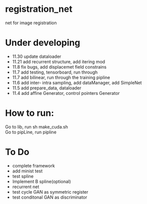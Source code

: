 # registration_net
net for image registration

# Under developing
* 11.30 update dataloader 
* 11.21 add recurrent structure, add itering mod
* 11.8 fix bugs, add displacemet field constrains
* 11.7 add testing, tensorboard, run through
* 11.7 add bilinear, run through the training pipline
* 11.6 add inter- intra sampling, add dataManager, add SimpleNet
* 11.5 add prepare_data, dataloader
* 11.4 add affine Generator, control pointers Generator


# How to run:
Go to lib,  run sh make_cuda.sh\
Go to pipLine, run pipline

# To Do
*  complete framework
*  add minist test
*  test spline
*  Implement B spline(optional)
*  recurrent net
*  test cycle GAN as symmetric register
*  test conditonal GAN as discriminator